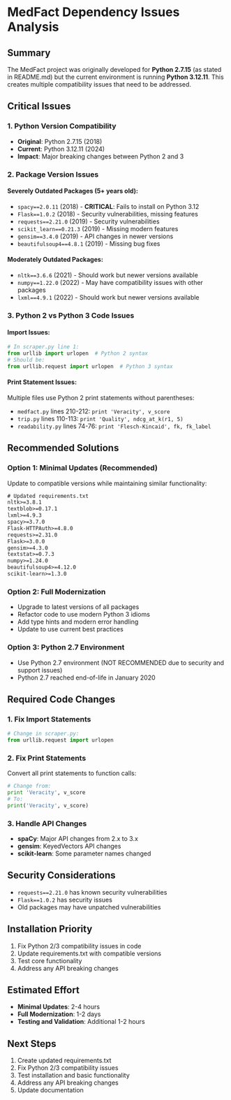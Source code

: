 # MedFact Dependency Issues Analysis

## Summary
The MedFact project was originally developed for **Python 2.7.15** (as stated in README.md) but the current environment is running **Python 3.12.11**. This creates multiple compatibility issues that need to be addressed.

## Critical Issues

### 1. Python Version Compatibility
- **Original**: Python 2.7.15 (2018)
- **Current**: Python 3.12.11 (2024)
- **Impact**: Major breaking changes between Python 2 and 3

### 2. Package Version Issues

#### Severely Outdated Packages (5+ years old):
- `spacy==2.0.11` (2018) - **CRITICAL**: Fails to install on Python 3.12
- `Flask==1.0.2` (2018) - Security vulnerabilities, missing features
- `requests==2.21.0` (2019) - Security vulnerabilities
- `scikit_learn==0.21.3` (2019) - Missing modern features
- `gensim==3.4.0` (2019) - API changes in newer versions
- `beautifulsoup4==4.8.1` (2019) - Missing bug fixes

#### Moderately Outdated Packages:
- `nltk==3.6.6` (2021) - Should work but newer versions available
- `numpy==1.22.0` (2022) - May have compatibility issues with other packages
- `lxml==4.9.1` (2022) - Should work but newer versions available

### 3. Python 2 vs Python 3 Code Issues

#### Import Issues:
```python
# In scraper.py line 1:
from urllib import urlopen  # Python 2 syntax
# Should be:
from urllib.request import urlopen  # Python 3 syntax
```

#### Print Statement Issues:
Multiple files use Python 2 print statements without parentheses:
- `medfact.py` lines 210-212: `print 'Veracity', v_score`
- `trip.py` lines 110-113: `print 'Quality', ndcg_at_k(r1, 5)`
- `readability.py` lines 74-76: `print 'Flesch-Kincaid', fk, fk_label`

## Recommended Solutions

### Option 1: Minimal Updates (Recommended)
Update to compatible versions while maintaining similar functionality:

```txt
# Updated requirements.txt
nltk>=3.8.1
textblob>=0.17.1
lxml>=4.9.3
spacy>=3.7.0
Flask-HTTPAuth>=4.8.0
requests>=2.31.0
Flask>=3.0.0
gensim>=4.3.0
textstat>=0.7.3
numpy>=1.24.0
beautifulsoup4>=4.12.0
scikit-learn>=1.3.0
```

### Option 2: Full Modernization
- Upgrade to latest versions of all packages
- Refactor code to use modern Python 3 idioms
- Add type hints and modern error handling
- Update to use current best practices

### Option 3: Python 2.7 Environment
- Use Python 2.7 environment (NOT RECOMMENDED due to security and support issues)
- Python 2.7 reached end-of-life in January 2020

## Required Code Changes

### 1. Fix Import Statements
```python
# Change in scraper.py:
from urllib.request import urlopen
```

### 2. Fix Print Statements
Convert all print statements to function calls:
```python
# Change from:
print 'Veracity', v_score
# To:
print('Veracity', v_score)
```

### 3. Handle API Changes
- **spaCy**: Major API changes from 2.x to 3.x
- **gensim**: KeyedVectors API changes
- **scikit-learn**: Some parameter names changed

## Security Considerations
- `requests==2.21.0` has known security vulnerabilities
- `Flask==1.0.2` has security issues
- Old packages may have unpatched vulnerabilities

## Installation Priority
1. Fix Python 2/3 compatibility issues in code
2. Update requirements.txt with compatible versions
3. Test core functionality
4. Address any API breaking changes

## Estimated Effort
- **Minimal Updates**: 2-4 hours
- **Full Modernization**: 1-2 days
- **Testing and Validation**: Additional 1-2 hours

## Next Steps
1. Create updated requirements.txt
2. Fix Python 2/3 compatibility issues
3. Test installation and basic functionality
4. Address any API breaking changes
5. Update documentation